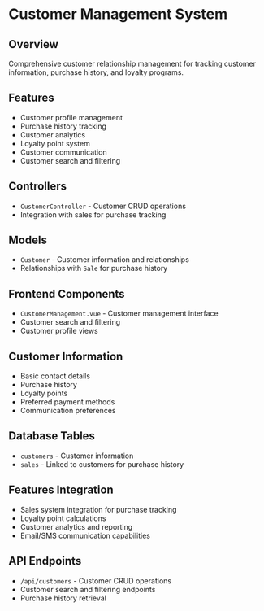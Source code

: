 # Customer Management System

## Overview
Comprehensive customer relationship management for tracking customer information, purchase history, and loyalty programs.

## Features
- Customer profile management
- Purchase history tracking
- Customer analytics
- Loyalty point system
- Customer communication
- Customer search and filtering

## Controllers
- `CustomerController` - Customer CRUD operations
- Integration with sales for purchase tracking

## Models
- `Customer` - Customer information and relationships
- Relationships with `Sale` for purchase history

## Frontend Components
- `CustomerManagement.vue` - Customer management interface
- Customer search and filtering
- Customer profile views

## Customer Information
- Basic contact details
- Purchase history
- Loyalty points
- Preferred payment methods
- Communication preferences

## Database Tables
- `customers` - Customer information
- `sales` - Linked to customers for purchase history

## Features Integration
- Sales system integration for purchase tracking
- Loyalty point calculations
- Customer analytics and reporting
- Email/SMS communication capabilities

## API Endpoints
- `/api/customers` - Customer CRUD operations
- Customer search and filtering endpoints
- Purchase history retrieval